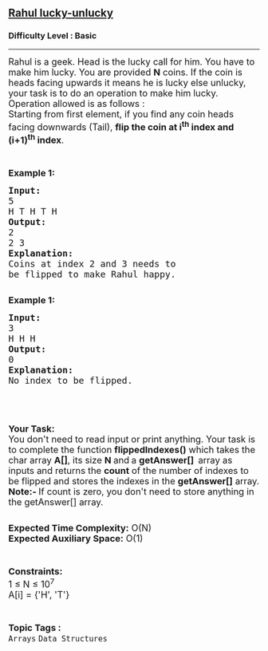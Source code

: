<h2><a href="https://practice.geeksforgeeks.org/problems/rahul-lucky-unlucky5101/1?page=5&difficulty[]=-2&difficulty[]=-1&category[]=Arrays&category[]=STL&sortBy=accuracy">Rahul lucky-unlucky</a></h2><h3>Difficulty Level : Basic</h3><hr><div class="problems_problem_content__Xm_eO"><p><span style="font-size:18px">Rahul is a geek. Head is the lucky call for him. You have to make him lucky. You are provided <strong>N</strong> coins. If the coin is heads facing upwards it means he is lucky else unlucky, your task is to do an operation to make him lucky. Operation allowed is as follows :<br>
Starting from first element, if you find any coin heads facing downwards (Tail), <strong>flip the coin at i<sup>th</sup> index and (i+1)<sup>th</sup> index</strong>. &nbsp;</span></p>

<p>&nbsp;</p>

<p><span style="font-size:18px"><strong>Example 1:</strong></span></p>

<pre><span style="font-size:18px"><strong>Input:</strong>
5
H T H T H
<strong>Output:</strong>
2
2 3
<strong>Explanation:
</strong>Coins at index 2 and 3 needs to
be flipped to make Rahul happy.</span>
</pre>

<div><br>
<span style="font-size:18px"><strong>Example 1:</strong></span></div>

<pre><span style="font-size:18px"><strong>Input:</strong>
3
H H H
<strong>Output:</strong>
0
<strong>Explanation:
</strong>No index to be flipped.</span></pre>

<div>&nbsp;</div>

<p>&nbsp;</p>

<p><span style="font-size:18px"><strong>Your Task:&nbsp;&nbsp;</strong><br>
You don't need to read input or print anything. Your task is to complete the function&nbsp;<strong>flippedIndexes()</strong>&nbsp;which takes the char array <strong>A[]</strong>, its size <strong>N </strong>and<strong> </strong>a <strong>getAnswer[]&nbsp; </strong>array as inputs and returns the <strong>count</strong> of the number of indexes to be flipped and stores the indexes in the <strong>getAnswer[]</strong> array.<br>
<strong>Note:- </strong>If count is zero, you don't need to store anything in the getAnswer[] array.</span></p>

<p><br>
<span style="font-size:18px"><strong>Expected Time Complexity:</strong> O(N)<br>
<strong>Expected Auxiliary Space:</strong> O(1)</span></p>

<p>&nbsp;</p>

<p><span style="font-size:18px"><strong>Constraints:</strong><br>
1 ≤ N ≤ 10<sup>7</sup><br>
A[i] = {'H', 'T'}</span></p>
</div><br><p><span style=font-size:18px><strong>Topic Tags : </strong><br><code>Arrays</code>&nbsp;<code>Data Structures</code>&nbsp;